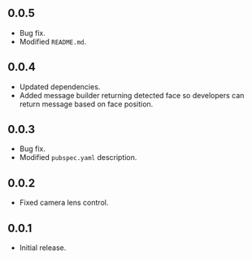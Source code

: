 ## 0.0.5

- Bug fix.
- Modified `README.md`.

## 0.0.4

- Updated dependencies.
- Added message builder returning detected face so developers can return message based on face position.


## 0.0.3

- Bug fix.
- Modified `pubspec.yaml` description.


## 0.0.2

- Fixed camera lens control.

## 0.0.1

- Initial release.